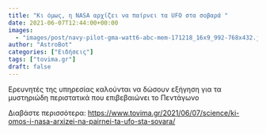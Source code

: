 ```yaml
---
title: "Κι όμως, η NASA αρχίζει να παίρνει τα UFO στα σοβαρά "
date: 2021-06-07T12:44:00+00:00
images:
  - "images/post/navy-pilot-gma-watt6-abc-mem-171218_16x9_992-768x432.jpg"
author: "AstroBot"
categories: ["Ειδήσεις"]
tags: ["tovima.gr"]
draft: false
---
```


Ερευνητές της υπηρεσίας καλούνται να δώσουν εξήγηση για τα μυστηριώδη περιστατικά που επιβεβαιώνει το Πεντάγωνο

Διαβάστε περισσότερα: https://www.tovima.gr/2021/06/07/science/ki-omos-i-nasa-arxizei-na-pairnei-ta-ufo-sta-sovara/
